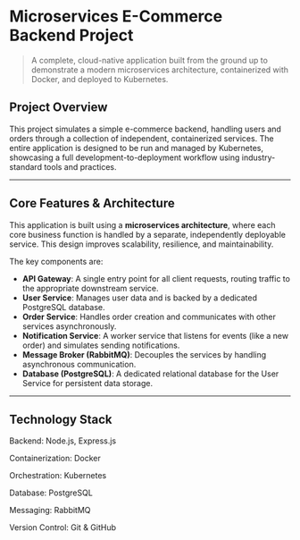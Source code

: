 # Microservices E-Commerce Backend Project

> A complete, cloud-native application built from the ground up to demonstrate a modern microservices architecture, containerized with Docker, and deployed to Kubernetes.

## Project Overview

This project simulates a simple e-commerce backend, handling users and orders through a collection of independent, containerized services. The entire application is designed to be run and managed by Kubernetes, showcasing a full development-to-deployment workflow using industry-standard tools and practices.

---

## Core Features & Architecture

This application is built using a **microservices architecture**, where each core business function is handled by a separate, independently deployable service. This design improves scalability, resilience, and maintainability.

The key components are:
* **API Gateway**: A single entry point for all client requests, routing traffic to the appropriate downstream service.
* **User Service**: Manages user data and is backed by a dedicated PostgreSQL database.
* **Order Service**: Handles order creation and communicates with other services asynchronously.
* **Notification Service**: A worker service that listens for events (like a new order) and simulates sending notifications.
* **Message Broker (RabbitMQ)**: Decouples the services by handling asynchronous communication.
* **Database (PostgreSQL)**: A dedicated relational database for the User Service for persistent data storage.

---

## Technology Stack

Backend:           Node.js, Express.js

Containerization:    Docker

Orchestration:       Kubernetes

Database:            PostgreSQL

Messaging:           RabbitMQ

Version Control:     Git & GitHub